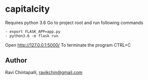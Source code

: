 # capitalcity

Requires python 3.6
Go to project root and run following commands

    - export FLASK_APP=app.py
    - python3.6 -m flask run
    
Open http://127.0.0.1:5000/
To terminate the program CTRL+C 

## Author
Ravi Chintapalli, ravikchin@gmail.com



